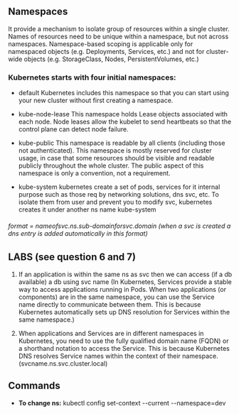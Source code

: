 ## Namespaces
It provide a mechanism to isolate group of resources within a single cluster. Names of resources need to be unique within a namespace, but not across namespaces. Namespace-based scoping is applicable only for namespaced objects (e.g. Deployments, Services, etc.) and not for cluster-wide objects (e.g. StorageClass, Nodes, PersistentVolumes, etc.)

### Kubernetes starts with four initial namespaces:

- default
Kubernetes includes this namespace so that you can start using your new cluster without first creating a namespace.

- kube-node-lease
This namespace holds Lease objects associated with each node. Node leases allow the kubelet to send heartbeats so that the control plane can detect node failure.

- kube-public
This namespace is readable by all clients (including those not authenticated). This namespace is mostly reserved for cluster usage, in case that some resources should be visible and readable publicly throughout the whole cluster. The public aspect of this namespace is only a convention, not a requirement.

- kube-system
kubernetes create a set of pods, services for it internal purpose such as those req by networking solutions, dns svc, etc. To isolate them from user and prevent you to modify svc, kubernetes creates it under another ns name kube-system

###### format = nameofsvc.ns.sub-domainforsvc.domain (when a svc is created a dns entry is added automatically in this format)

## LABS (see question 6 and 7)

1. If an application is within the same ns as svc then we can access (if a db available) a db using svc name
(In Kubernetes, Services provide a stable way to access applications running in Pods. When two applications (or components) are in the same namespace, you can use the Service name directly to communicate between them. This is because Kubernetes automatically sets up DNS resolution for Services within the same namespace.)

2. When applications and Services are in different namespaces in Kubernetes, you need to use the fully qualified domain name (FQDN) or a shorthand notation to access the Service. This is because Kubernetes DNS resolves Service names within the context of their namespace.
(svcname.ns.svc.cluster.local)

## Commands

- **To change ns:** kubectl config set-context --current --namespace=dev


